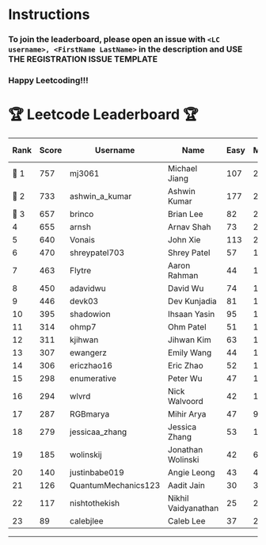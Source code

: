 # Instructions
### To join the leaderboard, please open an issue with `<LC username>, <FirstName LastName>` in the description and USE THE REGISTRATION ISSUE TEMPLATE
### Happy Leetcoding!!!


# 🏆 Leetcode Leaderboard 🏆

| Rank | Score | Username       | Name | Easy | Medium | Hard | Problems Solved |
|------|----------------|-----------------|-------------------|--------------|--------------|--------------|--------------|
| 🥇 1 | 757 | mj3061 | Michael Jiang | 107 | 262 | 42 | 411 |
| 🥈 2 | 733 | ashwin_a_kumar | Ashwin Kumar | 177 | 248 | 20 | 445 |
| 🥉 3 | 657 | brinco | Brian Lee | 82 | 244 | 29 | 355 |
| 4 | 655 | arnsh | Arnav Shah | 73 | 213 | 52 | 338 |
| 5 | 640 | Vonais | John Xie | 113 | 217 | 31 | 361 |
| 6 | 470 | shreypatel703 | Shrey Patel | 57 | 181 | 17 | 255 |
| 7 | 463 | Flytre | Aaron Rahman | 44 | 148 | 41 | 233 |
| 8 | 450 | adavidwu | David Wu | 74 | 149 | 26 | 249 |
| 9 | 446 | devk03 | Dev Kunjadia | 81 | 169 | 9 | 259 |
| 10 | 395 | shadowion | Ihsaan Yasin | 95 | 123 | 18 | 236 |
| 11 | 314 | ohmp7 | Ohm Patel | 51 | 115 | 11 | 177 |
| 12 | 311 | kjihwan | Jihwan Kim | 63 | 103 | 14 | 180 |
| 13 | 307 | ewangerz | Emily Wang | 44 | 103 | 19 | 166 |
| 14 | 306 | ericzhao16 | Eric Zhao | 52 | 115 | 8 | 175 |
| 15 | 298 | enumerative | Peter Wu | 47 | 106 | 13 | 166 |
| 16 | 294 | wlvrd | Nick Walvoord | 42 | 117 | 6 | 165 |
| 17 | 287 | RGBmarya | Mihir Arya | 47 | 93 | 18 | 158 |
| 18 | 279 | jessicaa_zhang | Jessica Zhang | 53 | 104 | 6 | 163 |
| 19 | 185 | wolinskij | Jonathan Wolinski | 42 | 67 | 3 | 112 |
| 20 | 140 | justinbabe019 | Angie Leong | 43 | 44 | 3 | 90 |
| 21 | 126 | QuantumMechanics123 | Aadit Jain | 30 | 39 | 6 | 75 |
| 22 | 117 | nishtothekish | Nikhil Vaidyanathan | 25 | 25 | 14 | 64 |
| 23 | 89 | calebjlee | Caleb Lee | 37 | 26 | 0 | 63 |
---